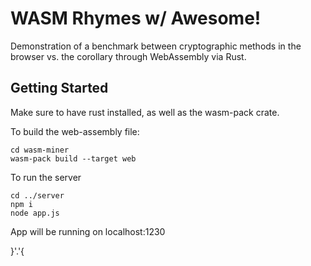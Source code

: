 # WASM Rhymes w/ Awesome!

Demonstration of a benchmark between cryptographic methods in the browser vs. the corollary through WebAssembly via Rust.

## Getting Started

Make sure to have rust installed, as well as the wasm-pack crate.

To build the web-assembly file:
```
cd wasm-miner
wasm-pack build --target web
```

To run the server
```
cd ../server
npm i
node app.js
```

App will be running on localhost:1230

}'.'{
